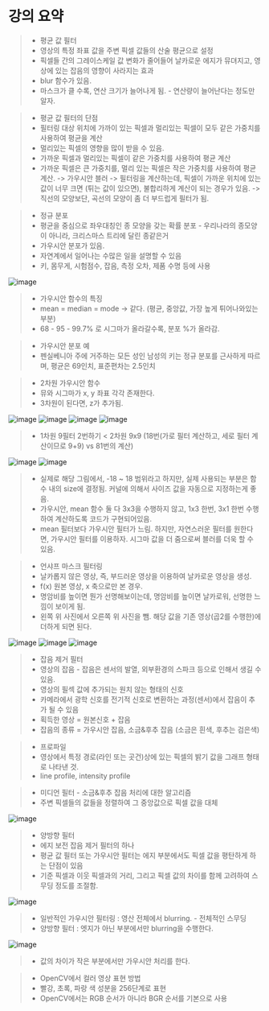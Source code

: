 # 강의 요약
> * 평균 값 필터
> * 영상의 특정 좌표 값을 주변 픽셀 값들의 산술 평균으로 설정
> * 픽셀들 간의 그레이스케일 값 변화가 줄어들어 날카로운 에지가 뮤뎌지고, 영상에 있는 잡음의 영향이 사라지는 효과
> * blur 함수가 있음.
> * 마스크가 클 수록, 연산 크기가 늘어나게 됨. - 연산량이 늘어난다는 정도만 알자.

> * 평균 값 필터의 단점
> * 필터링 대상 위치에 가까이 있는 픽셀과 멀리있는 픽셀이 모두 같은 가중치를 사용하여 평균을 계산
> * 멀리있는 픽셀의 영향을 많이 받을 수 있음.
> * 가까운 픽셀과 멀리있는 픽셀이 같은 가중치를 사용하여 평균 계산
> * 가까운 픽셀은 큰 가중치를, 멀리 있는 픽셀은 작은 가중치를 사용하여 평균 계산. -> 가우시안 블러
> -> 필터링을 계산하는데, 픽셀이 가까운 위치에 있는 값이 너무 크면 (튀는 값이 있으면), 불합리하게 계산이 되는 경우가 있음.
> -> 직선의 모양보단, 곡선의 모양이 좀 더 부드럽게 필터가 됨.

> * 정규 분포
> * 평균을 중심으로 좌우대칭인 종 모양을 갖는 확률 분포 - 우리나라의 종모양이 아니라, 크리스마스 트리에 달린 종같은거
> * 가우시안 분포가 있음.
> * 자연계에서 일어나는 수많은 일을 설명할 수 있음
> * 키, 몸무게, 시험점수, 잡음, 측정 오차, 제품 수명 등에 사용

![image](https://user-images.githubusercontent.com/55529455/159204799-c7cf7293-d2f6-4d8e-9b17-2c68d3f9b287.png)

> * 가우시안 함수의 특징
> * mean = median = mode -> 같다. (평균, 중앙값, 가장 높게 튀어나와있는 부분)
> * 68 - 95 - 99.7% 로 시그마가 올라갈수록, 분포 %가 올라감.

> * 가우시안 분포 예
> * 펜실베니아 주에 거주하는 모든 성인 남성의 키는 정규 분포를 근사하게 따르며, 평균은 69인치, 표준편차는 2.5인치

> * 2차원 가우시안 함수
> * 뮤와 시그마가 x, y 좌표 각각 존재한다.
> * 3차원이 된다면, z가 추가됨.

![image](https://user-images.githubusercontent.com/55529455/159205279-835ec502-a0cf-448a-83f0-df0c2b97c68e.png)
![image](https://user-images.githubusercontent.com/55529455/159205382-98ccb66a-bf3c-4c38-8bbb-ed0f90652fe1.png)
![image](https://user-images.githubusercontent.com/55529455/159205644-145aeecf-7f84-482a-992a-4360f973e386.png)
![image](https://user-images.githubusercontent.com/55529455/159205765-cde6d6e2-49d4-4beb-8962-65d1abaa9595.png)

> * 1차원 9필터 2번하기 < 2차원 9x9 (18번(가로 필터 계산하고, 세로 필터 계산이므로 9+9) vs 81번의 계산)

![image](https://user-images.githubusercontent.com/55529455/159205849-0dc19b3a-0fd9-400b-aa7c-7ed92f829e54.png)
![image](https://user-images.githubusercontent.com/55529455/159206396-f9bae9c8-365f-47c6-a659-abb6b7c6ffca.png)
> * 실제로 해당 그림에서, -18 ~ 18 범위라고 하지만, 실제 사용되는 부분은 함수 내의 size에 결정됨. 커널에 의해서 사이즈 값을 자동으로 지정하는게 좋음.
> * 가우시안, mean 함수 둘 다 3x3을 수행하지 않고, 1x3 한번, 3x1 한번 수행하여 계산하도록 코드가 구현되어있음.
> * mean 필터보다 가우시안 필터가 느림. 하지만, 자연스러운 필터를 원한다면, 가우시안 필터를 이용하자. 시그마 값을 더 줌으로써 블러를 더욱 할 수 있음.

> * 언샤프 마스크 필터링
> * 날카롭지 않은 영상, 즉, 부드러운 영상을 이용하여 날카로운 영상을 생성.
> * f(x) 원본 영상, x 축으로만 본 경우.
> * 명암비를 높이면 뭔가 선명해보이는데, 명암비를 높이면 날카로워, 선명한 느낌이 보이게 됨.
> * 왼쪽 위 사진에서 오른쪽 위 사진을 뺌. 해당 값을 기존 영상(곱2를 수행한)에 더하게 되면 된다.

![image](https://user-images.githubusercontent.com/55529455/159208016-e119dc5b-b072-4add-941b-7e379de4ca0c.png)
![image](https://user-images.githubusercontent.com/55529455/159208318-b814541a-d654-49dc-88c5-384336c90c5f.png)
![image](https://user-images.githubusercontent.com/55529455/159208963-d2c3b550-5464-46a5-85ac-d6888bb990fc.png)

> * 잡음 제거 필터
> * 영상의 잡음 - 잡음은 센서의 발열, 외부환경의 스파크 등으로 인해서 생길 수 있음.
> * 영상의 필섹 값에 추가되는 원치 않는 형태의 신호
> * 카메라에서 광학 신호를 전기적 신호로 변환하는 과정(센서)에서 잡음이 추가 될 수 있음
> * 획득한 영상 = 원본신호 + 잡음
> * 잡음의 종류 = 가우시안 잡음, 소금&후추 잡음 (소금은 흰색, 후추는 검은색)

> * 프로파일
> * 영상에서 특정 경로(라인 또는 곳건)상에 있는 픽셀의 밝기 값을 그래프 형태로 나타낸 것.
> * line profile, intensity profile

> * 미디언 필터 - 소금&후추 잡음 처리에 대한 알고리즘
> * 주변 픽셀들의 값들을 정렬하여 그 중앙값으로 픽셀 값을 대체

![image](https://user-images.githubusercontent.com/55529455/159210870-e189a83e-3756-47a4-a7b4-0aefd8b6ffd8.png)

> * 양방향 필터
> * 에지 보전 잡음 제거 필터의 하나
> * 평균 값 필터 또는 가우시안 필터는 에지 부분에서도 픽셀 값을 평탄하게 하는 단점이 있음
> * 기준 픽셀과 이웃 픽셀과의 거리, 그리고 픽셀 값의 차이를 함께 고려하여 스무딩 정도를 조절함.

![image](https://user-images.githubusercontent.com/55529455/159212913-2ad20e98-4aea-4022-8f52-0c224deb877a.png)

> * 일반적인 가우시안 필터링 : 영산 전체에서 blurring. - 전체적인 스무딩
> * 양방향 필터 : 엣지가 아닌 부분에서만 blurring을 수행한다.

![image](https://user-images.githubusercontent.com/55529455/159213477-6106d682-1ad8-4958-ae19-fe8e4044fa18.png)
> * 값의 차이가 작은 부분에서만 가우시안 처리를 한다.

> * OpenCV에서 컬러 영상 표현 방법
> * 빨강, 초록, 파랑 색 성분을 256단계로 표현
> * OpenCV에서는 RGB 순서가 아니라 BGR 순서를 기본으로 사용

